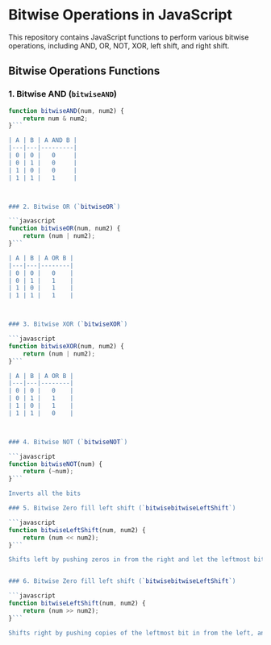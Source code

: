 # Bitwise Operations in JavaScript

This repository contains JavaScript functions to perform various bitwise operations, including AND, OR, NOT, XOR, left shift, and right shift.

## Bitwise Operations Functions

### 1. Bitwise AND (`bitwiseAND`)

```javascript
function bitwiseAND(num, num2) {
    return num & num2;
}```

| A | B | A AND B |
|---|---|---------|
| 0 | 0 |   0     |
| 0 | 1 |   0     |
| 1 | 0 |   0     |
| 1 | 1 |   1     |



### 2. Bitwise OR (`bitwiseOR`)

```javascript
function bitwiseOR(num, num2) {
    return (num | num2);
}```

| A | B | A OR B |
|---|---|--------|
| 0 | 0 |   0    |
| 0 | 1 |   1    |
| 1 | 0 |   1    |
| 1 | 1 |   1    |



### 3. Bitwise XOR (`bitwiseXOR`)

```javascript
function bitwiseXOR(num, num2) {
    return (num | num2);
}```

| A | B | A OR B |
|---|---|--------|
| 0 | 0 |   0    |
| 0 | 1 |   1    |
| 1 | 0 |   1    |
| 1 | 1 |   0    |



### 4. Bitwise NOT (`bitwiseNOT`)

```javascript
function bitwiseNOT(num) {
    return (~num);
}```

Inverts all the bits

### 5. Bitwise Zero fill left shift (`bitwisebitwiseLeftShift`)

```javascript
function bitwiseLeftShift(num, num2) {
    return (num << num2);
}```

Shifts left by pushing zeros in from the right and let the leftmost bits fall off


### 6. Bitwise Zero fill left shift (`bitwisebitwiseLeftShift`)

```javascript
function bitwiseLeftShift(num, num2) {
    return (num >> num2);
}```

Shifts right by pushing copies of the leftmost bit in from the left, and let the rightmost bits fall off